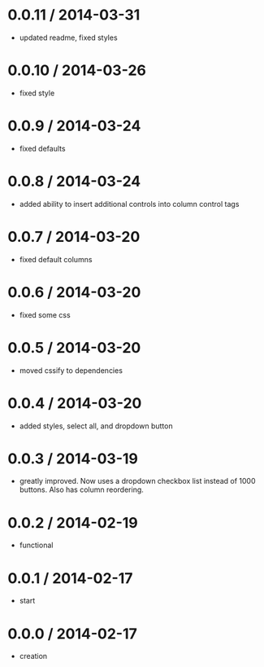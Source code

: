 
0.0.11 / 2014-03-31
===================
  - updated readme, fixed styles


0.0.10 / 2014-03-26
===================
  - fixed style


0.0.9 / 2014-03-24
===================
  - fixed defaults


0.0.8 / 2014-03-24
===================
  - added ability to insert additional controls into column control tags

0.0.7 / 2014-03-20
===================
  - fixed default columns


0.0.6 / 2014-03-20
===================
  - fixed some css

0.0.5 / 2014-03-20
===================
  - moved cssify to dependencies


0.0.4 / 2014-03-20
===================
  - added styles, select all, and dropdown button

0.0.3 / 2014-03-19
===================
  - greatly improved. Now uses a dropdown checkbox list instead of 1000 buttons. Also has column reordering.

0.0.2 / 2014-02-19
===================
  - functional

0.0.1 / 2014-02-17
===================
  - start

0.0.0 / 2014-02-17
===================
  - creation

